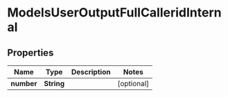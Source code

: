 

# ModelsUserOutputFullCalleridInternal

## Properties

Name | Type | Description | Notes
------------ | ------------- | ------------- | -------------
**number** | **String** |  |  [optional]




